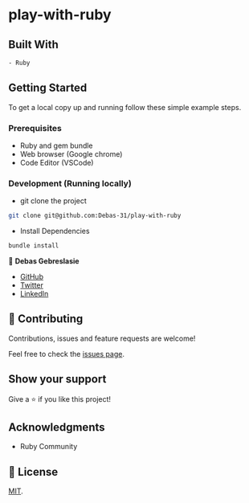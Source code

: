 # play-with-ruby

## Built With
```bash
- Ruby
```
  
## Getting Started

To get a local copy up and running follow these simple example steps.

### Prerequisites

- Ruby and gem bundle
- Web browser (Google chrome)
- Code Editor (VSCode)

### Development (Running locally)

- git clone the project

```bash 
git clone git@github.com:Debas-31/play-with-ruby
```

- Install Dependencies

```bash
bundle install
```


👤 **Debas Gebreslasie**

- [GitHub](https://github.com/Debas-31)
- [Twitter](https://twitter.com/DEBSH76956492)
- [LinkedIn](https://www.linkedin.com/in/debas-gebrengus)


## 🤝 Contributing

Contributions, issues and feature requests are welcome!

Feel free to check the [issues page](https://github.com/Debas-31/play-with-ruby/issues).

## Show your support

Give a ⭐️ if you like this project!

## Acknowledgments
- Ruby Community 

## 📝 License

[MIT](./MIT.md).
